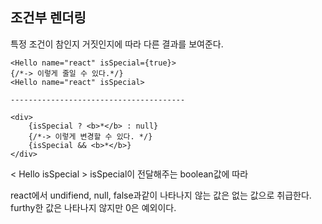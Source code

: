 ## 조건부 렌더링

특정 조건이 참인지 거짓인지에 따라 다른 결과를 보여준다.

```
<Hello name="react" isSpecial={true}>
{/*-> 이렇게 줄일 수 있다.*/}
<Hello name="react" isSpecial>

---------------------------------------

<div>
	{isSpecial ? <b>*</b> : null}
	{/*-> 이렇게 변경할 수 있다. */}
	{isSpecial && <b>*</b>}
</div>
```

< Hello isSpecial > isSpecial이 전달해주는 boolean값에 따라 

react에서 undifiend, null, false과같이 나타나지 않는 값은 없는 값으로 취급한다.  furthy한 값은 나타나지 않지만 0은 예외이다.